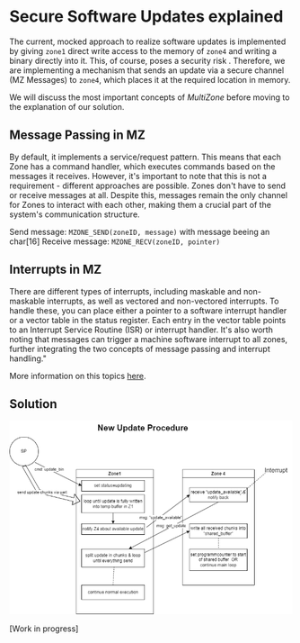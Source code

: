 # Secure Software Updates explained

The current, mocked approach to realize software updates is implemented by giving `zone1` direct write access to the memory of `zone4`
and writing a binary directly into it. This, of course, poses a security risk . Therefore, we are implementing a mechanism that 
sends an update via a secure channel (MZ Messages) to `zone4`, which places it at the required location in memory.

We will discuss the most important concepts of _MultiZone_ before moving to the explanation of our solution.

## Message Passing in MZ 

By default, it implements a service/request pattern. This means that each Zone has a command handler, which executes 
commands based on the messages it receives. However, it's important to note that this is not a requirement - 
different approaches are possible. Zones don't have to send or receive messages at all. Despite this, 
messages remain the only channel for Zones to interact with each other, making them a crucial part of the system's 
communication structure.

Send message: `MZONE_SEND(zoneID, message)` with message beeing an char[16]
Receive message: `MZONE_RECV(zoneID, pointer)` 

## Interrupts in MZ

 There are different types of interrupts, including maskable and non-maskable interrupts, as well as 
 vectored and non-vectored interrupts. To handle these, you can place either a pointer to a software interrupt 
 handler or a vector table in the status register. Each entry in the vector table points to an Interrupt Service Routine (ISR) 
 or interrupt handler. It's also worth noting that messages can trigger a machine software interrupt to all zones, further 
 integrating the two concepts of message passing and interrupt handling."

More information on this topics [here](https://github.com/hex-five/multizone-sdk/blob/master/manual.pdf).

##  Solution

![update procedure](https://raw.githubusercontent.com/Antidott/Softwareprojekt-Telematik/main/docs/update_mechanism.png)

[Work in progress]
